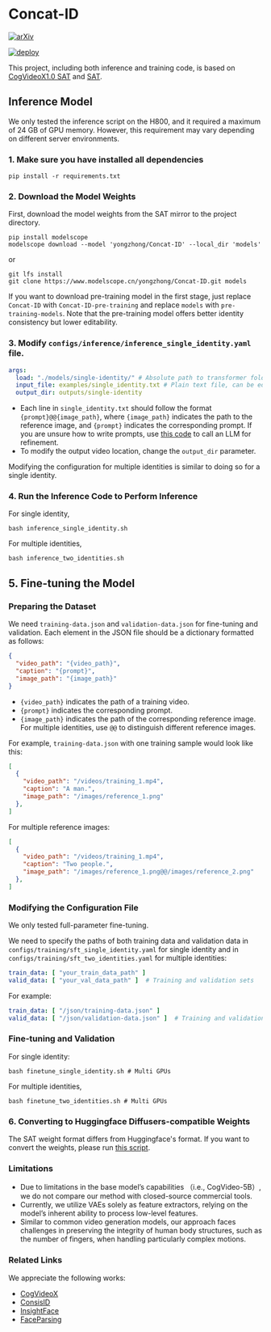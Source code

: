 # Concat-ID
[![arXiv](https://img.shields.io/badge/arXiv-2503.13265-red.svg)](https://arxiv.org/abs/2503.14151)

[![deploy](https://img.shields.io/badge/Project%20Page-black)](https://ml-gsai.github.io/Concat-ID-demo/)

This project, including both inference and training code, is based on [CogVideoX1.0 SAT](https://github.com/THUDM/CogVideo/releases/tag/v1.0) and [SAT](https://github.com/THUDM/SwissArmyTransformer).

## Inference Model

We only tested the inference script on the H800, and it required a maximum of 24 GB of GPU memory. However, this requirement may vary depending on different server environments.

### 1. Make sure you have installed all dependencies

```
pip install -r requirements.txt
```

### 2. Download the Model Weights

First, download the model weights from the SAT mirror to the project directory.

```
pip install modelscope
modelscope download --model 'yongzhong/Concat-ID' --local_dir 'models'
```
or

```
git lfs install
git clone https://www.modelscope.cn/yongzhong/Concat-ID.git models
```


If you want to download pre-training model in the first stage, just replace `Concat-ID` with `Concat-ID-pre-training` and replace `models` with `pre-training-models`. Note that the pre-training model offers better identity consistency but lower editability.

### 3. Modify `configs/inference/inference_single_identity.yaml` file.

```yaml
args:
  load: "./models/single-identity/" # Absolute path to transformer folder
  input_file: examples/single_identity.txt # Plain text file, can be edited
  output_dir: outputs/single-identity
```

+ Each line in `single_identity.txt` should follow the format `{prompt}@@{image_path}`, where `{image_path}` indicates the path to the reference image, and `{prompt}` indicates the corresponding prompt. If you are unsure how to write prompts, use [this code](https://github.com/THUDM/CogVideo/blob/main/inference/convert_demo.py) to call an LLM for refinement.
+ To modify the output video location, change the `output_dir` parameter.

Modifying the configuration for multiple identities is similar to doing so for a single identity.

### 4. Run the Inference Code to Perform Inference
For single identity,
```
bash inference_single_identity.sh
```
For multiple identities,
```
bash inference_two_identities.sh
```

## 5. Fine-tuning the Model

### Preparing the Dataset


We need `training-data.json` and `validation-data.json` for fine-tuning and validation. Each element in the JSON file should be a dictionary formatted as follows:

```json
{
  "video_path": "{video_path}",
  "caption": "{prompt}",
  "image_path": "{image_path}"
}
```

+ `{video_path}` indicates the path of a training video.
+ `{prompt}` indicates the corresponding prompt.
+ `{image_path}` indicates the path of the corresponding reference image. For multiple identities, use `@@` to distinguish different reference images. 


For example, `training-data.json` with one training sample would look like this:
```json
[
  {
    "video_path": "/videos/training_1.mp4",
    "caption": "A man.",
    "image_path": "/images/reference_1.png"
  },
]
```

For multiple reference images:
```json
[
  {
    "video_path": "/videos/training_1.mp4",
    "caption": "Two people.",
    "image_path": "/images/reference_1.png@@/images/reference_2.png"
  },
]
```

### Modifying the Configuration File

We only tested full-parameter fine-tuning. 

We need to specify the paths of both training data and validation data in `configs/training/sft_single_identity.yaml` for single identity and in `configs/training/sft_two_identities.yaml` for multiple identities:

```yaml
train_data: [ "your_train_data_path" ]
valid_data: [ "your_val_data_path" ]  # Training and validation sets
```

For example:
```yaml
train_data: [ "/json/training-data.json" ]
valid_data: [ "/json/validation-data.json" ]  # Training and validation sets
```

### Fine-tuning and Validation

For single identity:

```
bash finetune_single_identity.sh # Multi GPUs
```

For multiple identities,
```
bash finetune_two_identities.sh # Multi GPUs
```

### 6. Converting to Huggingface Diffusers-compatible Weights

The SAT weight format differs from Huggingface's format. If you want to convert the weights, please run [this script](https://github.com/THUDM/CogVideo/blob/main/tools/convert_weight_sat2hf.py).

### Limitations
+ Due to limitations in the base model’s capabilities （i.e., CogVideo-5B）, we do not compare our method with closed-source commercial tools.
+ Currently, we utilize VAEs solely as feature extractors, relying on the model’s inherent ability to process low-level features.
+ Similar to common video generation models, our approach faces challenges in preserving the integrity of human body structures, such as the number of fingers, when handling particularly complex motions.

### Related Links
We appreciate the following works:
+ [CogVideoX](https://github.com/THUDM/CogVideo/)
+ [ConsisID](https://github.com/PKU-YuanGroup/ConsisID)
+ [InsightFace](https://github.com/deepinsight/insightface)
+ [FaceParsing](https://huggingface.co/jonathandinu/face-parsing)
